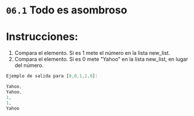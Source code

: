 # `06.1` Todo es asombroso

# Instrucciones:

1. Compara el elemento. Si es 1 mete el número en la lista new_list.
2. Compara el elemento. Si es 0 mete "Yahoo" en la lista new_list, en lugar del número.

```js
Ejemplo de salida para [0,0,1,1,0]:

Yahoo,
Yahoo,
1,
1,
Yahoo
```